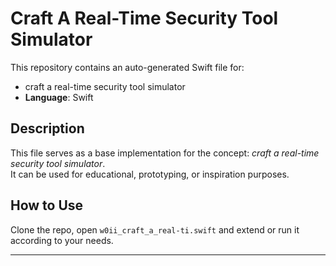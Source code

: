 # Craft A Real-Time Security Tool Simulator

This repository contains an auto-generated Swift file for:

- craft a real-time security tool simulator
- **Language**: Swift

## Description

This file serves as a base implementation for the concept: *craft a real-time security tool simulator*.  
It can be used for educational, prototyping, or inspiration purposes.

## How to Use

Clone the repo, open `w0ii_craft_a_real-ti.swift` and extend or run it according to your needs.

---


